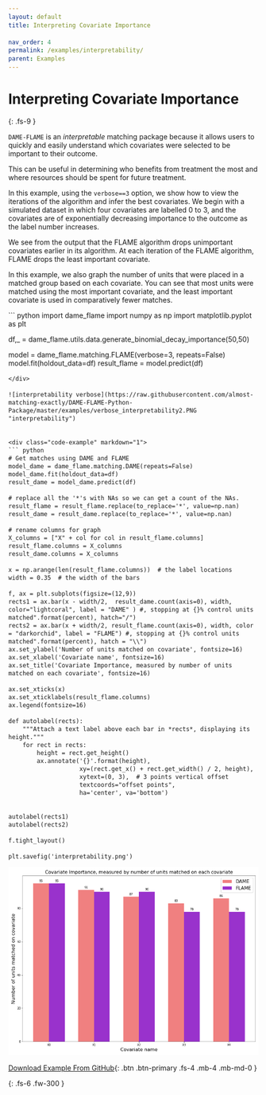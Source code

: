 ```yaml
---
layout: default
title: Interpreting Covariate Importance

nav_order: 4
permalink: /examples/interpretability/
parent: Examples
---
```


# Interpreting Covariate Importance
{: .fs-9 }

`DAME-FLAME` is an *interpretable* matching package because it allows users to quickly and easily understand which covariates were selected to be important to their outcome. 

This can be useful in determining who benefits from treatment the most and where resources should be spent for future treatment. 

In this example, using the ``verbose==3`` option, we show how to view the iterations of the algorithm and infer the best covariates. We begin with a simulated dataset in which four covariates are labelled 0 to 3, and the covariates are of exponentially decreasing importance to the outcome as the label  number increases.  

We see from the output that the FLAME algorithm drops unimportant covariates earlier in its algorithm. At each iteration of the FLAME algorithm, FLAME drops the least important covariate. 

In this example, we also graph the number of units that were placed in a matched group based on each covariate. You can see that most units were matched using the most important covariate, and the least important covariate is used in comparatively fewer matches. 

<div class="code-example" markdown="1">
``` python
import dame_flame
import numpy as np
import matplotlib.pyplot as plt


df,_ = dame_flame.utils.data.generate_binomial_decay_importance(50,50)

model = dame_flame.matching.FLAME(verbose=3, repeats=False)
model.fit(holdout_data=df)
result_flame = model.predict(df)

```
</div>

![interpretability verbose](https://raw.githubusercontent.com/almost-matching-exactly/DAME-FLAME-Python-Package/master/examples/verbose_interpretability2.PNG "interpretability")


<div class="code-example" markdown="1">
``` python
# Get matches using DAME and FLAME
model_dame = dame_flame.matching.DAME(repeats=False)
model_dame.fit(holdout_data=df)
result_dame = model_dame.predict(df)

# replace all the '*'s with NAs so we can get a count of the NAs. 
result_flame = result_flame.replace(to_replace='*', value=np.nan)
result_dame = result_dame.replace(to_replace='*', value=np.nan)

# rename columns for graph
X_columns = ["X" + col for col in result_flame.columns]
result_flame.columns = X_columns
result_dame.columns = X_columns

x = np.arange(len(result_flame.columns))  # the label locations
width = 0.35  # the width of the bars

f, ax = plt.subplots(figsize=(12,9))
rects1 = ax.bar(x - width/2,  result_dame.count(axis=0), width, color="lightcoral", label = "DAME" ) #, stopping at {}% control units matched".format(percent), hatch="/")
rects2 = ax.bar(x + width/2, result_flame.count(axis=0), width, color = "darkorchid", label = "FLAME") #, stopping at {}% control units matched".format(percent), hatch = "\\")
ax.set_ylabel('Number of units matched on covariate', fontsize=16)
ax.set_xlabel('Covariate name', fontsize=16)
ax.set_title('Covariate Importance, measured by number of units matched on each covariate', fontsize=16)

ax.set_xticks(x)
ax.set_xticklabels(result_flame.columns)
ax.legend(fontsize=16)

def autolabel(rects):
    """Attach a text label above each bar in *rects*, displaying its height."""
    for rect in rects:
        height = rect.get_height()
        ax.annotate('{}'.format(height),
                    xy=(rect.get_x() + rect.get_width() / 2, height),
                    xytext=(0, 3),  # 3 points vertical offset
                    textcoords="offset points",
                    ha='center', va='bottom')


autolabel(rects1)
autolabel(rects2)

f.tight_layout()

plt.savefig('interpretability.png')
```
</div>

![covar importance](https://raw.githubusercontent.com/almost-matching-exactly/DAME-FLAME-Python-Package/master/examples/interpretability.png "covarimportance")


[Download Example From GitHub](https://github.com/almost-matching-exactly/DAME-FLAME-Python-Package/tree/master/examples/interpretability.ipynb){: .btn .btn-primary .fs-4 .mb-4 .mb-md-0 }


{: .fs-6 .fw-300 }
